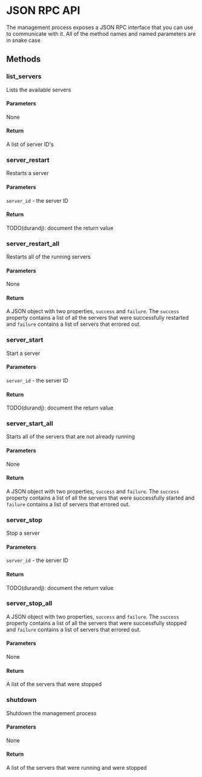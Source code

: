 # JSON RPC API

The management process exposes a JSON RPC interface that you can use to
communicate with it. All of the method names and named parameters are in snake
case

## Methods

### list_servers

Lists the available servers

#### Parameters

None

#### Return

A list of server ID's

### server_restart

Restarts a server

#### Parameters

`server_id` - the server ID

#### Return

TODO(durandj): document the return value

### server_restart_all

Restarts all of the running servers

#### Parameters

None

#### Return

A JSON object with two properties, `success` and `failure`. The `success` property
contains a list of all the servers that were successfully restarted and `failure`
contains a list of servers that errored out.

### server_start

Start a server

#### Parameters

`server_id` - the server ID

#### Return

TODO(durandj): document the return value

### server_start_all

Starts all of the servers that are not already running

#### Parameters

None

#### Return

A JSON object with two properties, `success` and `failure`. The `success` property
contains a list of all the servers that were successfully started and `failure`
contains a list of servers that errored out.

### server_stop

Stop a server

#### Parameters

`server_id` - the server ID

#### Return

TODO(durandj): document the return value

### server_stop_all

A JSON object with two properties, `success` and `failure`. The `success` property
contains a list of all the servers that were successfully stopped and `failure`
contains a list of servers that errored out.

#### Parameters

None

#### Return

A list of the servers that were stopped

### shutdown

Shutdown the management process

#### Parameters

None

#### Return

A list of the servers that were running and were stopped

